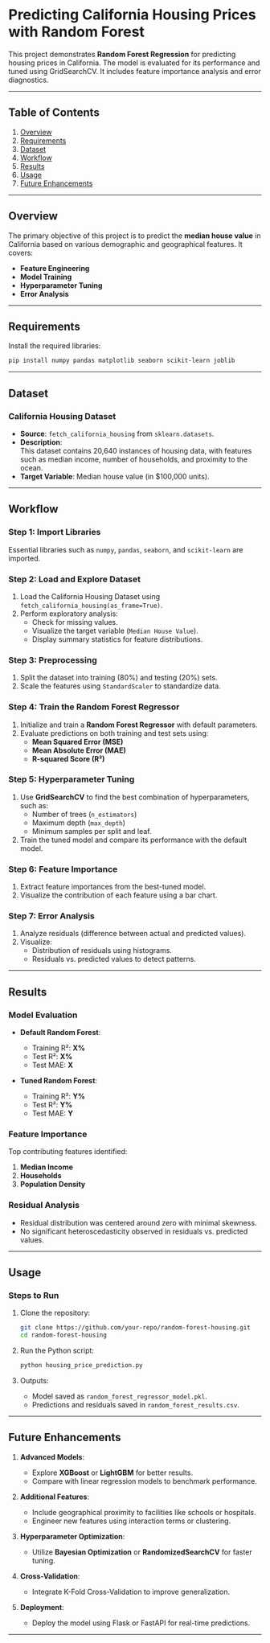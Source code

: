 # Predicting California Housing Prices with Random Forest

This project demonstrates **Random Forest Regression** for predicting housing prices in California. The model is evaluated for its performance and tuned using GridSearchCV. It includes feature importance analysis and error diagnostics.

---

## Table of Contents

1. [Overview](#overview)  
2. [Requirements](#requirements)  
3. [Dataset](#dataset)  
4. [Workflow](#workflow)  
5. [Results](#results)  
6. [Usage](#usage)  
7. [Future Enhancements](#future-enhancements)

---

## Overview

The primary objective of this project is to predict the **median house value** in California based on various demographic and geographical features. It covers:
- **Feature Engineering**  
- **Model Training**  
- **Hyperparameter Tuning**  
- **Error Analysis**  

---

## Requirements

Install the required libraries:

```bash
pip install numpy pandas matplotlib seaborn scikit-learn joblib
```

---

## Dataset

### California Housing Dataset
- **Source**: `fetch_california_housing` from `sklearn.datasets`.  
- **Description**:  
  This dataset contains 20,640 instances of housing data, with features such as median income, number of households, and proximity to the ocean.  
- **Target Variable**: Median house value (in $100,000 units).  

---

## Workflow

### Step 1: Import Libraries
Essential libraries such as `numpy`, `pandas`, `seaborn`, and `scikit-learn` are imported.

### Step 2: Load and Explore Dataset
1. Load the California Housing Dataset using `fetch_california_housing(as_frame=True)`.  
2. Perform exploratory analysis:
   - Check for missing values.  
   - Visualize the target variable (`Median House Value`).  
   - Display summary statistics for feature distributions.

### Step 3: Preprocessing
1. Split the dataset into training (80%) and testing (20%) sets.  
2. Scale the features using `StandardScaler` to standardize data.  

### Step 4: Train the Random Forest Regressor
1. Initialize and train a **Random Forest Regressor** with default parameters.  
2. Evaluate predictions on both training and test sets using:
   - **Mean Squared Error (MSE)**  
   - **Mean Absolute Error (MAE)**  
   - **R-squared Score (R²)**  

### Step 5: Hyperparameter Tuning
1. Use **GridSearchCV** to find the best combination of hyperparameters, such as:
   - Number of trees (`n_estimators`)  
   - Maximum depth (`max_depth`)  
   - Minimum samples per split and leaf.  
2. Train the tuned model and compare its performance with the default model.

### Step 6: Feature Importance
1. Extract feature importances from the best-tuned model.  
2. Visualize the contribution of each feature using a bar chart.  

### Step 7: Error Analysis
1. Analyze residuals (difference between actual and predicted values).  
2. Visualize:
   - Distribution of residuals using histograms.  
   - Residuals vs. predicted values to detect patterns.  

---

## Results

### Model Evaluation
- **Default Random Forest**:
  - Training R²: **X%**  
  - Test R²: **X%**  
  - Test MAE: **X**  

- **Tuned Random Forest**:
  - Training R²: **Y%**  
  - Test R²: **Y%**  
  - Test MAE: **Y**  

### Feature Importance
Top contributing features identified:
1. **Median Income**  
2. **Households**  
3. **Population Density**  

### Residual Analysis
- Residual distribution was centered around zero with minimal skewness.  
- No significant heteroscedasticity observed in residuals vs. predicted values.  

---

## Usage

### Steps to Run
1. Clone the repository:
   ```bash
   git clone https://github.com/your-repo/random-forest-housing.git
   cd random-forest-housing
   ```

2. Run the Python script:
   ```bash
   python housing_price_prediction.py
   ```

3. Outputs:
   - Model saved as `random_forest_regressor_model.pkl`.  
   - Predictions and residuals saved in `random_forest_results.csv`.  

---

## Future Enhancements

1. **Advanced Models**:
   - Explore **XGBoost** or **LightGBM** for better results.  
   - Compare with linear regression models to benchmark performance.  

2. **Additional Features**:
   - Include geographical proximity to facilities like schools or hospitals.  
   - Engineer new features using interaction terms or clustering.  

3. **Hyperparameter Optimization**:
   - Utilize **Bayesian Optimization** or **RandomizedSearchCV** for faster tuning.  

4. **Cross-Validation**:
   - Integrate K-Fold Cross-Validation to improve generalization.  

5. **Deployment**:
   - Deploy the model using Flask or FastAPI for real-time predictions.  

---
